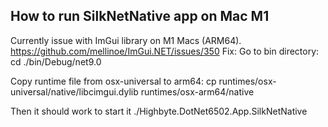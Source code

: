 ## How to run SilkNetNative app on Mac M1
Currently issue with ImGui library on M1 Macs (ARM64).
https://github.com/mellinoe/ImGui.NET/issues/350
Fix:
Go to bin directory: 
cd ./bin/Debug/net9.0

Copy runtime file from osx-universal to arm64:
cp runtimes/osx-universal/native/libcimgui.dylib runtimes/osx-arm64/native

Then it should work to start it
./Highbyte.DotNet6502.App.SilkNetNative
